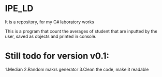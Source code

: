 # IPE_LD
It is a repository, for my C# laboratory works

This is a program that count the averages of student that are inputted by the user, 
saved as objects and printed in console.

# Still todo for version v0.1:
1.Median
2.Random makrs generator
3.Clean the code, make it readable
